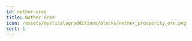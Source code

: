 ```yaml
---
id: nether-ores
title: Nether Ores
icon: /assets/mysticalagradditions/blocks/nether_prosperity_ore.png
sort: 1
---
```


